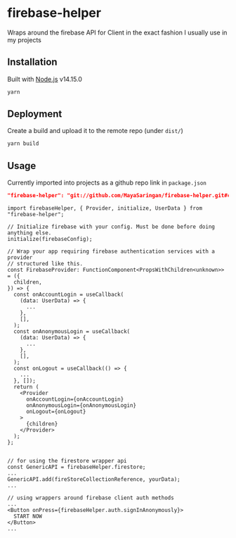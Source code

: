 # firebase-helper

Wraps around the firebase API for Client in the exact fashion I usually use in my projects

## Installation

Built with [Node.js](https://nodejs.org/) v14.15.0

```sh
yarn
```

## Deployment

Create a build and upload it to the remote repo (under `dist/`)

```sh
yarn build
```

## Usage

Currently imported into projects as a github repo link in `package.json`

```json
"firebase-helper": "git://github.com/MayaSaringan/firebase-helper.git#commitHash",
```

```tsx
import firebaseHelper, { Provider, initialize, UserData } from "firebase-helper";

// Initialize firebase with your config. Must be done before doing anything else.
initialize(firebaseConfig);

// Wrap your app requiring firebase authentication services with a provider
// structured like this.
const FirebaseProvider: FunctionComponent<PropsWithChildren<unknown>> = ({
  children,
}) => {
  const onAccountLogin = useCallback(
    (data: UserData) => {
      ...
    },
    [],
  );
  const onAnonymousLogin = useCallback(
    (data: UserData) => {
      ...
    },
    [],
  );
  const onLogout = useCallback(() => {
    ...
  }, []);
  return (
    <Provider
      onAccountLogin={onAccountLogin}
      onAnonymousLogin={onAnonymousLogin}
      onLogout={onLogout}
    >
      {children}
    </Provider>
  );
};


// for using the firestore wrapper api
const GenericAPI = firebaseHelper.firestore;
...
GenericAPI.add(fireStoreCollectionReference, yourData);
...

// using wrappers around firebase client auth methods
...
<Button onPress={firebaseHelper.auth.signInAnonymously}>
  START NOW
</Button>
...

```
